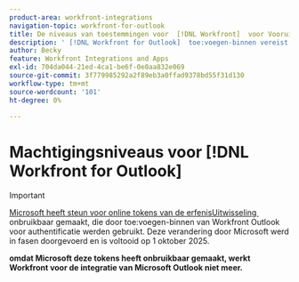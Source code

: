 ```yaml
---
product-area: workfront-integrations
navigation-topic: workfront-for-outlook
title: De niveaus van toestemmingen voor  [!DNL Workfront]  voor Vooruitzichten
description: ' [!DNL Workfront for Outlook]  toe:voegen-binnen vereist gelezen/schrijf brievenbustoegang. De  [!DNL Workfront for Outlook]  integratie vereist de hoogste niveautoestemmingen omdat het de functionaliteit heeft om e-mailgehechtheid van de de uitwisselingsserver van Vooruitzichten te downloaden en hen te uploaden aan  [!DNL Workfront], wanneer de gebruiker een Verzoek van e-mail voorlegt die gehechtheid heeft.'
author: Becky
feature: Workfront Integrations and Apps
exl-id: 704da044-21ed-4ca1-be6f-0e0aa832e069
source-git-commit: 3f779985292a2f89eb3a0ffad9378bd55f31d130
workflow-type: tm+mt
source-wordcount: '101'
ht-degree: 0%

---
```


# Machtigingsniveaus voor [!DNL Workfront for Outlook]

>[!IMPORTANT]
>
>[&#x200B; Microsoft heeft steun voor online tokens van de erfenisUitwisseling &#x200B;](https://learn.microsoft.com/en-us/office/dev/add-ins/outlook/faq-nested-app-auth-outlook-legacy-tokens) onbruikbaar gemaakt, die door toe:voegen-binnen van Workfront Outlook voor authentificatie werden gebruikt. Deze verandering door Microsoft werd in fasen doorgevoerd en is voltooid op 1 oktober 2025.
>
>**omdat Microsoft deze tokens heeft onbruikbaar gemaakt, werkt Workfront voor de integratie van Microsoft Outlook niet meer.**

